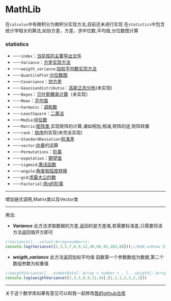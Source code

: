 # MathLib
在`calculus`中有微积分为微积分实现方法,目前还未进行实现 在`statistics`中包含统计学相关的算法,如协方差，方差，求中位数,平均值,分位数图计算
### statistics
- ----`index`：[当前库的主要导出文件](statistics/index.ts)
- ----`Variance`：[方差实现方法](statistics/Variance.ts)
- ----`weigth_variance`:[加权平均数实现方法](statistics/weigth_variance.ts)
- ----`QuantilePlot`:[分位数图](statistics/QuantilePlot.ts)
- ----`Covariance`：[协方差](statistics/Covariance.ts)
- ----`Gaussiandistributio`：[高斯正态分布](statistics/)(未实现)
- ----`Bayes`：[贝叶斯概率计算](statistics/)（未实现）
- ----`Mean`：[平均值](statistics/Mean.ts)
- ----`harmonic`：[调和数](statistics/harmonic.ts)
- ----`LeastSquare`：[二乘法](statistics/LeastSquare.ts)
- ----`Media`:[中位数](statistics/Median.ts)
- ----`Matrix`:[矩阵类](statistics/Matrix.ts),实现矩阵的计算,诸如相加,相减,矩阵的逆,矩阵转置
- ----`rank`：[排序](statistics/rank.ts)的实现(未完全实现)
- ----`StandardDeviation`:[标准差](statistics/Standard_Deviation.ts)
- ----`vector`:[向量](statistics/vector.ts)的运算
- ----`Permutations`：[阶乘](statistics/Permutations.ts)
- ----`expetation`：[期望值](expetation.ts)
- ----`sigmoid`:[激活函数](statistics/statistics/sigmoid.ts)
- ----`angule`:[角度和弧度转换](statistics/angule.ts)
- ----`gcd`:[求最大公约数](statistics/gcd.ts)
- ----`Factorial`:[求n的阶乘](statistics/Factorial.ts)

---
增加链式调用,Matrix类以及Vector类

----
用法:
* ***Variance***
此方法求取数据的方差,返回的是方差值,若需要标准差,只需要将该方法返回值开方即可
```js
//Variance([...value]:Array<number>);
console.log(Variance([2,3,5,7,8,9,12,40,66,92,103,88]));//NaN,unknow Error
```
* ***weigth_variance***
此方法返回加权平均值
函数第一个参数数组为数据,第二个数组参数为权重值
```js
//weigthVariance([...numberData]: Array < number > , [...weigth]: Array < number > )
console.log(weigthVariance([2,3,5,8,9,12,44],[1,1,1,2,3,2,1]))
```

---
关于这个数学库如果有意见可以和我一起修改[我的github仓库](https://github.com/jingyuexing/MathLib)
